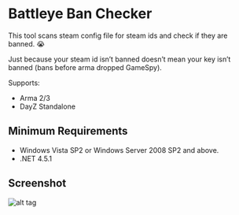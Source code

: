 # Battleye Ban Checker
This tool scans steam config file for steam ids and check if they are banned. :sob:

Just because your steam id isn’t banned doesn’t mean your key isn’t banned (bans before arma dropped GameSpy).

Supports:
* Arma 2/3
* DayZ Standalone

## Minimum Requirements
* Windows Vista SP2 or Windows Server 2008 SP2 and above.
* .NET 4.5.1

## Screenshot
![alt tag](https://cloud.githubusercontent.com/assets/877437/7046549/3a4cd110-de0f-11e4-80ae-cfc5393f33c0.png)
